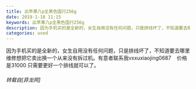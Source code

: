 ```yaml
---
title: 出苹果八p全黑色国行256g
date: 2019-1-18 11:15
keywords: 出苹果八p全黑色国行256g
description: 因为手机买的是全新的，女生自用没有任何问题，只是排线坏了，不知道要去哪里维修想把它卖出换一个从来没有拆过机。有意者联系我vxxuxiaojing0687    价格是31000 只需要更好一个排线就可以了。
categories: used
---
```

<td class="t_f" id="postmessage_2729461">

因为手机买的是全新的，女生自用没有任何问题，只是排线坏了，不知道要去哪里维修想把它卖出换一个从来没有拆过机。有意者联系我vxxuxiaojing0687    价格是31000 只需要更好一个排线就可以了。</td>
###### 转载自[菲龙网]